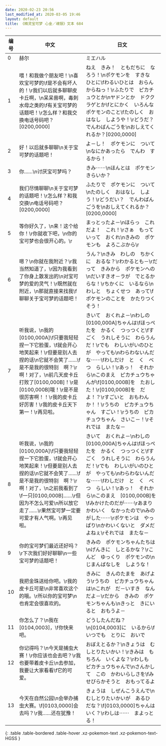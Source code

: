 ```yaml
---
date: 2020-02-23 20:56
last_modified_at: 2020-03-05 19:46
layout: default
title: 《精灵宝可梦 心金／魂银》文本 684
---
```

| 编号 | 中文 | 日文 |
| ---- | ---- | ---- |
| 0 | 赫尔 | ミエハル |
| 1 | 喂！和我做个朋友吧！\n喜欢宝可梦的\f是不会有坏人的！\r我们以后就多聊聊皮卡丘啊，\n呆呆兽啊，毒刺水母之类的\f有关宝可梦的话题吧！\r怎么样？和我交换电话号码吧？[0200,0000] | ねえ　きみ！　ともだちに　なろう！\nポケモンを　すきな　ひとに\fわるいひとは　おらんからねっ！\rふたりで　ピカチュウとか\nヤドンとか　ドククラゲとか\fとにかく　いろんな　ポケモンのこと\fたのしく　おはなし　しようや！\rどうだ？　でんわばんごうを\nおしえてくれるか？[0200,0000] |
| 2 | 好！以后就多聊聊\n关于宝可梦的话题吧！ | よ－し！　ポケモンに　ついて\nなにかあったら　でんわ　するから！ |
| 3 | 你……\n讨厌宝可梦吗？ | きみ⋯⋯\nほんとは　ポケモン　きらいか？ |
| 4 | 我们尽情聊聊\n关于宝可梦的话题吧！\r怎么样？和我交换\n电话号码吧？[0200,0000] | ふたりで　ポケモンに　ついて\nたのしく　おはなし　しよう！\rどうだい？　でんわばんごうを\nおしえてくれるか？[0200,0000] |
| 5 | 等你好久了，\n来！这个给你！\r你就收下吧，\n你的宝可梦也会很开心的。\r | まっとったよ－\nほらっ　これだよ！　これ！\rさぁ　もっていって　おくれ\nきみの　ポケモンも　よろこぶから\r |
| 6 | 嗯？\n你就在我附近？\r我当然知道了，\r因为我看到了你身上散发出的\n对宝可梦的爱的灵气！\r既然就在附近，\n那就直接来找我\f聊聊关于宝可梦的话题吧！ | うん？\nきみ　わしの　ちかくに　おるな？\rわかるとも－\rだって　きみから　ポケモンへの\nだいすきオ－ラが　でとるからな！\rちかくに　いるなら\nわしと　ちょくせつ　あって\fポケモンのことを　かたりつくそう！ |
| 7 | 听我说，\n我的[0100,000A]\f只要我轻轻捏一下它脸蛋，\f就会开心地笑起来！\r但要是别人去捏的话\n它就不会笑了……\f是不是我的很特别　啊？\r啊！对了，\n前几天皮卡丘打败了[0100,000B]！\r是[0100,000B]哦！\r是不是很厉害啊！！\r我的皮卡丘好厉害！\r我的皮卡丘天下第一！\r再见啦。 | きいて　おくれよ－\nわしの　[0100,000A]ちゃんは\fほっぺたを　かるく　つっつくと\fすごく　うれしそうに　わらうんだ！\rでも　わしいがいのひとが　やっても\nわらわないんだな⋯⋯\fわしだけ　と　く　べ　つ　らしい！\rあっ！　それから\nこのまえ　ピカチュウちゃんが\f[0100,000B]を　たおした！\r[0100,000B]を　だよ！？\rすごいと　おもわんか！！\rうちの　ピカチュウちゃん　すごい！\rうちの　ピカチュウちゃん　さいこ－！\rそれでは　またな－ |
| 8 | 听我说，\n我的[0100,000A]\f只要我轻轻捏一下它脸蛋，\f就会开心地笑起来！\r但要是别人去捏的话\n它就不会笑了……\f是不是我的很特别　啊？\r啊！对了，\n之前我看到了\f一只[0100,000B]……\r但因为不怎么可爱\n所以放它走了……\r果然宝可梦一定要可爱才有人气啊。\r再见啦。 | きいて　おくれよ－\nわしの　[0100,000A]ちゃんは\fほっぺたを　かるく　つっつくと\fすごく　うれしそうに　わらうんだ！\rでも　わしいがいのひとが　やっても\nわらわないんだな⋯⋯\fわしだけ　と　く　べ　つ　らしい！\rあっ！　それから\nこのまえ　[0100,000B]を\fみかけたのだが⋯⋯\rあまり　かわいく　なかったので\nみのがした⋯⋯\rポケモンは　やっぱり\nかわいくないと　ダメだよねぇ\rそれでは　またな－ |
| 9 | 你的宝可梦们最近还好吗？\r下次我们好好聊聊\n一些宝可梦的话题吧！ | きみの　ポケモンちゃんたちは\nげんきに　しとるかな？\rこんど　ゆっくり　ポケモンの\nじまんばなしを　しような！ |
| 10 | 我把金珠送给你吧。\r我的皮卡丘可是\n非常喜欢这个的哦。\r所以你的宝可梦\n也肯定会很喜欢的。 | きみに　きんのたまを　あげよう\rうちの　ピカチュウちゃんは\nこれが　だ－いすき　なんだよ－\rだから　きみの　ポケモンちゃんも\nきっと　きにいると　おもうよ－ |
| 11 | 你怎么了？\n我在[0104,0003]，\f你快来吧。 | どうしたんだね？\n[0104,0003]に　いるから\fいつでも　とりに　おいで |
| 12 | 你记得吗？\n今天是捕虫大赛！\r你应该也会去吧？\r我也要带着皮卡丘\n去参加，我要让大家看看\f它的可爱。 | おぼえとるか？\nきょうは　むしとりたいかい！\rきみは　もちろん　いくよな？\rわしも　ピカチュウちゃんで\nさんかして　この　かわいらしさを\fみせびらかそうと　おもってるよ |
| 13 | 今天在自然公园\n会举办捕虫大赛。\f[0103,0000]会去吗？\r我……还在犹豫！ | きょうは　しぜんこうえんで\nむしとりたいかいが　あるひ　だな？\f[0103,0000]ちゃんは　いく？\rわしは⋯⋯　まよっとる！ |
{: .table .table-bordered .table-hover .xz-pokemon-text .xz-pokemon-text-HGSS }